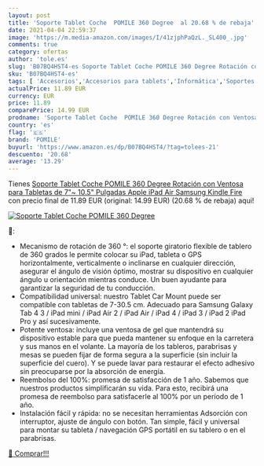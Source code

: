 ```yaml
---
layout: post
title: 'Soporte Tablet Coche  POMILE 360 Degree  al 20.68 % de rebaja'
date: 2021-04-04 22:59:37
image: 'https://m.media-amazon.com/images/I/41zjphPaQzL._SL400_.jpg'
comments: true
category: ofertas
author: 'tole.es'
slug: 'B07BQ4HST4-es Soporte Tablet Coche POMILE 360 Degree Rotación con...'
sku: 'B07BQ4HST4-es'
tags: [ 'Accesorios','Accesorios para tablets','Informática','Soportes para tablets','apple','ipad','pomile', ]
actualPrice: 11.89 EUR
currency: EUR
price: 11.89
comparePrice: 14.99 EUR
prodname: 'Soporte Tablet Coche  POMILE 360 Degree Rotación con Ventosa para Tabletas de 7"~ 10.5" Pulgadas  Apple iPad Air  Samsung  Kindle Fire'
country: 'es'
flag: '🇪🇸'
brand: 'POMILE'
buyurl: 'https://www.amazon.es/dp/B07BQ4HST4/?tag=tolees-21'
descuento: '20.68'
average: '13.29'
---
```


Tienes [Soporte Tablet Coche  POMILE 360 Degree Rotación con Ventosa para Tabletas de 7"~ 10.5" Pulgadas  Apple iPad Air  Samsung  Kindle Fire](https://www.amazon.es/dp/B07BQ4HST4/?tag=tolees-21) con precio final de  11.89 EUR (original: 14.99 EUR) (20.68 %  de rebaja) aqui!

[![Soporte Tablet Coche  POMILE 360 Degree ](https://m.media-amazon.com/images/I/41zjphPaQzL._SL400_.jpg)](https://www.amazon.es/dp/B07BQ4HST4/?tag=tolees-21)

🔎:

- Mecanismo de rotación de 360 ​​°: el soporte giratorio flexible de tablero de 360 ​​grados le permite colocar su iPad, tableta o GPS horizontalmente, verticalmente o inclinarse en cualquier dirección, asegurar el ángulo de visión óptimo, mostrar su dispositivo en cualquier ángulo u orientación mientras conduce. Un buen ayudante para garantizar la seguridad de tu conducción.
- Compatibilidad universal: nuestro Tablet Car Mount puede ser compatible con tabletas de 7-30.5 cm. Adecuado para Samsung Galaxy Tab 4 3 / iPad mini / iPad Air 2 / iPad Air / iPad 4 / iPad 3 / iPad 2 iPad Pro y así sucesivamente.
- Potente ventosa: incluye una ventosa de gel que mantendrá su dispositivo estable para que pueda mantener su enfoque en la carretera y sus manos en el volante. La mayoría de los tableros, parabrisas y mesas se pueden fijar de forma segura a la superficie (sin incluir la superficie del cuero). Y se puede lavar para restaurar el efecto adhesivo sin preocuparse por la absorción de energía.
- Reembolso del 100%: promesa de satisfacción de 1 año. Sabemos que nuestros productos simplificarán su vida. Para esto, recibirá una promesa de reembolso para satisfacerle al 100% por un período de 1 año.
- Instalación fácil y rápida: no se necesitan herramientas Adsorción con interruptor, ajuste de ángulo con botón. Tan simple, fácil y universal para montar su tableta / navegación GPS portátil en su tablero o en el parabrisas.

[🛒 Comprar!!!](https://www.amazon.es/dp/B07BQ4HST4/?tag=tolees-21)
